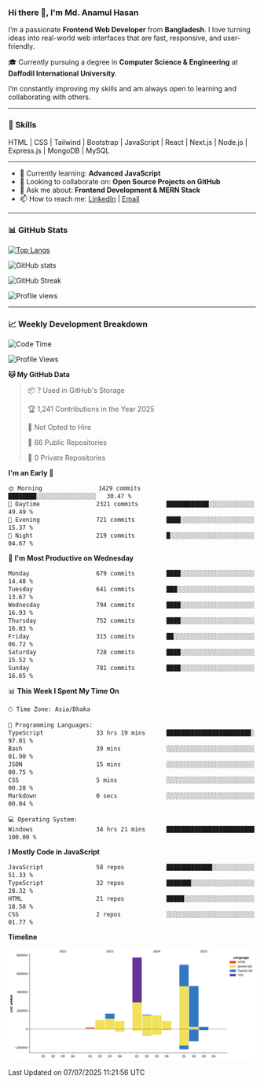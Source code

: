 ### Hi there 👋, I'm Md. Anamul Hasan

I’m a passionate **Frontend Web Developer** from **Bangladesh**. I love turning ideas into real-world web interfaces that are fast, responsive, and user-friendly.

🎓 Currently pursuing a degree in **Computer Science & Engineering** at **Daffodil International University**.

I’m constantly improving my skills and am always open to learning and collaborating with others.

---

### 🚀 Skills
HTML | CSS | Tailwind | Bootstrap | JavaScript | React | Next.js | Node.js | Express.js | MongoDB | MySQL 

---

- 🌱 Currently learning: **Advanced JavaScript**
- 👯 Looking to collaborate on: **Open Source Projects on GitHub**
- 💬 Ask me about: **Frontend Development & MERN Stack**
- 📫 How to reach me: [LinkedIn](https://www.linkedin.com/in/mdanamulhasan201) | [Email](mailto:anamulhasan3625@gmail.com)

---

### 📊 GitHub Stats

[![Top Langs](https://github-readme-stats.vercel.app/api/top-langs/?username=mdanamulhasan201&layout=compact)](https://github.com/anuraghazra/github-readme-stats)

![GitHub stats](https://github-readme-stats.vercel.app/api?username=mdanamulhasan201&show_icons=true&count_private=true&theme=tokyonight)

![GitHub Streak](https://streak-stats.demolab.com?user=mdanamulhasan201&theme=tokyonight)

![Profile views](https://gpvc.arturio.dev/mdanamulhasan201)

---

### 📈 Weekly Development Breakdown

<!--START_SECTION:waka-->
![Code Time](http://img.shields.io/badge/Code%20Time-396%20hrs%2031%20mins-blue)

![Profile Views](http://img.shields.io/badge/Profile%20Views-1-blue)

**🐱 My GitHub Data** 

> 📦 ? Used in GitHub's Storage 
 > 
> 🏆 1,241 Contributions in the Year 2025
 > 
> 🚫 Not Opted to Hire
 > 
> 📜 66 Public Repositories 
 > 
> 🔑 0 Private Repositories 
 > 
**I'm an Early 🐤** 

```text
🌞 Morning                1429 commits        ████████░░░░░░░░░░░░░░░░░   30.47 % 
🌆 Daytime                2321 commits        ████████████░░░░░░░░░░░░░   49.49 % 
🌃 Evening                721 commits         ████░░░░░░░░░░░░░░░░░░░░░   15.37 % 
🌙 Night                  219 commits         █░░░░░░░░░░░░░░░░░░░░░░░░   04.67 % 
```
📅 **I'm Most Productive on Wednesday** 

```text
Monday                   679 commits         ████░░░░░░░░░░░░░░░░░░░░░   14.48 % 
Tuesday                  641 commits         ███░░░░░░░░░░░░░░░░░░░░░░   13.67 % 
Wednesday                794 commits         ████░░░░░░░░░░░░░░░░░░░░░   16.93 % 
Thursday                 752 commits         ████░░░░░░░░░░░░░░░░░░░░░   16.03 % 
Friday                   315 commits         ██░░░░░░░░░░░░░░░░░░░░░░░   06.72 % 
Saturday                 728 commits         ████░░░░░░░░░░░░░░░░░░░░░   15.52 % 
Sunday                   781 commits         ████░░░░░░░░░░░░░░░░░░░░░   16.65 % 
```


📊 **This Week I Spent My Time On** 

```text
🕑︎ Time Zone: Asia/Dhaka

💬 Programming Languages: 
TypeScript               33 hrs 19 mins      ████████████████████████░   97.01 % 
Bash                     39 mins             ░░░░░░░░░░░░░░░░░░░░░░░░░   01.90 % 
JSON                     15 mins             ░░░░░░░░░░░░░░░░░░░░░░░░░   00.75 % 
CSS                      5 mins              ░░░░░░░░░░░░░░░░░░░░░░░░░   00.28 % 
Markdown                 0 secs              ░░░░░░░░░░░░░░░░░░░░░░░░░   00.04 % 

💻 Operating System: 
Windows                  34 hrs 21 mins      █████████████████████████   100.00 % 
```

**I Mostly Code in JavaScript** 

```text
JavaScript               58 repos            █████████████░░░░░░░░░░░░   51.33 % 
TypeScript               32 repos            ███████░░░░░░░░░░░░░░░░░░   28.32 % 
HTML                     21 repos            █████░░░░░░░░░░░░░░░░░░░░   18.58 % 
CSS                      2 repos             ░░░░░░░░░░░░░░░░░░░░░░░░░   01.77 % 
```



**Timeline**

![Lines of Code chart](https://raw.githubusercontent.com/mdanamulhasan201/mdanamulhasan201/main/assets/bar_graph.png)


 Last Updated on 07/07/2025 11:21:56 UTC
<!--END_SECTION:waka-->
